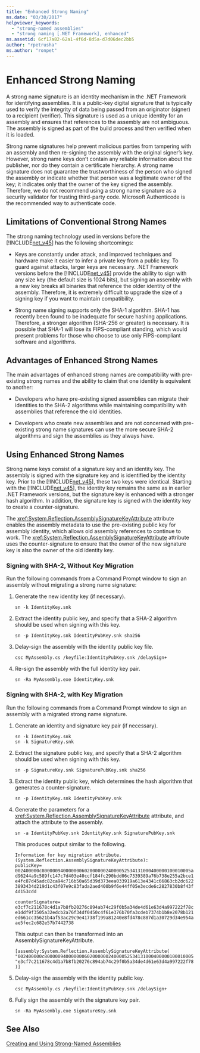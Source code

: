 ```yaml
---
title: "Enhanced Strong Naming"
ms.date: "03/30/2017"
helpviewer_keywords: 
  - "strong-named assemblies"
  - "strong naming [.NET Framework], enhanced"
ms.assetid: 6cf17a82-62a1-4f6d-8d5a-d7d06dec2bb5
author: "rpetrusha"
ms.author: "ronpet"
---
```

# Enhanced Strong Naming
A strong name signature is an identity mechanism in the .NET Framework for identifying assemblies. It is a public-key digital signature that is typically used to verify the integrity of data being passed from an originator (signer) to a recipient (verifier). This signature is used as a unique identity for an assembly and ensures that references to the assembly are not ambiguous. The assembly is signed as part of the build process and then verified when it is loaded.  
  
 Strong name signatures help prevent malicious parties from tampering with an assembly and then re-signing the assembly with the original signer’s key. However, strong name keys don’t contain any reliable information about the publisher, nor do they contain a certificate hierarchy. A strong name signature does not guarantee the trustworthiness of the person who signed the assembly or indicate whether that person was a legitimate owner of the key; it indicates only that the owner of the key signed the assembly. Therefore, we do not recommend using a strong name signature as a security validator for trusting third-party code. Microsoft Authenticode is the recommended way to authenticate code.  
  
## Limitations of Conventional Strong Names  
 The strong naming technology used in versions before the [!INCLUDE[net_v45](../../../includes/net-v45-md.md)] has the following shortcomings:  
  
-   Keys are constantly under attack, and improved techniques and hardware make it easier to infer a private key from a public key. To guard against attacks, larger keys are necessary. .NET Framework versions before the [!INCLUDE[net_v45](../../../includes/net-v45-md.md)] provide the ability to sign with any size key (the default size is 1024 bits), but signing an assembly with a new key breaks all binaries that reference the older identity of the assembly. Therefore, it is extremely difficult to upgrade the size of a signing key if you want to maintain compatibility.  
  
-   Strong name signing supports only the SHA-1 algorithm. SHA-1 has recently been found to be inadequate for secure hashing applications. Therefore, a stronger algorithm (SHA-256 or greater) is necessary. It is possible that SHA-1 will lose its FIPS-compliant standing, which would present problems for those who choose to use only FIPS-compliant software and algorithms.  
  
## Advantages of Enhanced Strong Names  
 The main advantages of enhanced strong names are compatibility with pre-existing strong names and the ability to claim that one identity is equivalent to another:  
  
-   Developers who have pre-existing signed assemblies can migrate their identities to the SHA-2 algorithms while maintaining compatibility with assemblies that reference the old identities.  
  
-   Developers who create new assemblies and are not concerned with pre-existing strong name signatures can use the more secure SHA-2 algorithms and sign the assemblies as they always have.  
  
## Using Enhanced Strong Names  
 Strong name keys consist of a signature key and an identity key. The assembly is signed with the signature key and is identified by the identity key. Prior to the [!INCLUDE[net_v45](../../../includes/net-v45-md.md)], these two keys were identical. Starting with the [!INCLUDE[net_v45](../../../includes/net-v45-md.md)], the identity key remains the same as in earlier .NET Framework versions, but the signature key is enhanced with a stronger hash algorithm. In addition, the signature key is signed with the identity key to create a counter-signature.  
  
 The <xref:System.Reflection.AssemblySignatureKeyAttribute> attribute enables the assembly metadata to use the pre-existing public key for assembly identity, which allows old assembly references to continue to work.  The <xref:System.Reflection.AssemblySignatureKeyAttribute> attribute uses the counter-signature to ensure that the owner of the new signature key is also the owner of the old identity key.  
  
### Signing with SHA-2, Without Key Migration  
 Run the following commands from a Command Prompt window to sign an assembly without migrating a strong name signature:  
  
1.  Generate the new identity key (if necessary).  
  
    ```  
    sn -k IdentityKey.snk  
    ```  
  
2.  Extract the identity public key, and specify that a SHA-2 algorithm should be used when signing with this key.  
  
    ```  
    sn -p IdentityKey.snk IdentityPubKey.snk sha256  
    ```  
  
3.  Delay-sign the assembly with the identity public key file.  
  
    ```  
    csc MyAssembly.cs /keyfile:IdentityPubKey.snk /delaySign+  
    ```  
  
4.  Re-sign the assembly with the full identity key pair.  
  
    ```  
    sn -Ra MyAssembly.exe IdentityKey.snk  
    ```  
  
### Signing with SHA-2, with Key Migration  
 Run the following commands from a Command Prompt window to sign an assembly with a migrated strong name signature.  
  
1.  Generate an identity and signature key pair (if necessary).  
  
    ```  
    sn -k IdentityKey.snk  
    sn -k SignatureKey.snk  
    ```  
  
2.  Extract the signature public key, and specify that a SHA-2 algorithm should be used when signing with this key.  
  
    ```  
    sn -p SignatureKey.snk SignaturePubKey.snk sha256  
    ```  
  
3.  Extract the identity public key, which determines the hash algorithm that generates a counter-signature.  
  
    ```  
    sn -p IdentityKey.snk IdentityPubKey.snk  
    ```  
  
4.  Generate the parameters for a <xref:System.Reflection.AssemblySignatureKeyAttribute> attribute, and attach the attribute to the assembly.  
  
    ```  
    sn -a IdentityPubKey.snk IdentityKey.snk SignaturePubKey.snk  
    ```  

    This produces output similar to the following.

    ```
    Information for key migration attribute.
    (System.Reflection.AssemblySignatureKeyAttribute):
    publicKey=
    002400000c80000094000000060200000024000052534131000400000100010005a3a81ac0a519
    d96244a9c589fc147c7d403e40ccf184fc290bdd06c7339389a76b738e255a2bce1d56c3e7e936
    e4fc87d45adc82ca94c716b50a65d39d373eea033919a613e4341c66863cb2dc622bcb541762b4
    3893434d219d1c43f07e9c83fada2aed400b9f6e44ff05e3ecde6c2827830b8f43f7ac8e3270a3
    4d153cdd

    counterSignature=
    e3cf7c211678c4d1a7b8fb20276c894ab74c29f0b5a34de4d61e63d4a997222f78cdcbfe4c91eb
    e1ddf9f3505a32edcb2a76f34df0450c4f61e376b70fa3cdeb7374b1b8e2078b121e2ee6e8c6a8
    ed661cc35621b4af53ac29c9e41738f199a81240e8fd478c887d1a30729d34e954a97cddce66e3
    ae5fec2c682e57b7442738
    ```

    This output can then be transformed into an AssemblySignatureKeyAttribute.

    ```
    [assembly:System.Reflection.AssemblySignatureKeyAttribute(
    "002400000c80000094000000060200000024000052534131000400000100010005a3a81ac0a519d96244a9c589fc147c7d403e40ccf184fc290bdd06c7339389a76b738e255a2bce1d56c3e7e936e4fc87d45adc82ca94c716b50a65d39d373eea033919a613e4341c66863cb2dc622bcb541762b43893434d219d1c43f07e9c83fada2aed400b9f6e44ff05e3ecde6c2827830b8f43f7ac8e3270a34d153cdd",
    "e3cf7c211678c4d1a7b8fb20276c894ab74c29f0b5a34de4d61e63d4a997222f78cdcbfe4c91ebe1ddf9f3505a32edcb2a76f34df0450c4f61e376b70fa3cdeb7374b1b8e2078b121e2ee6e8c6a8ed661cc35621b4af53ac29c9e41738f199a81240e8fd478c887d1a30729d34e954a97cddce66e3ae5fec2c682e57b7442738"
    )]
    ```
  
5.  Delay-sign the assembly with the identity public key.  
  
    ```  
    csc MyAssembly.cs /keyfile:IdentityPubKey.snk /delaySign+  
    ```  
  
6.  Fully sign the assembly with the signature key pair.  
  
    ```  
    sn -Ra MyAssembly.exe SignatureKey.snk  
    ```  
  
## See Also  
 [Creating and Using Strong-Named Assemblies](../../../docs/framework/app-domains/create-and-use-strong-named-assemblies.md)

